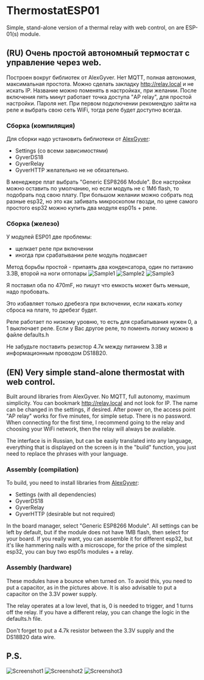 # ThermostatESP01
Simple, stand-alone version of a thermal relay with web control, on are ESP-01(s) module.

## (RU) Очень простой автономный термостат с управление через web.

Построен вокруг библиотек от AlexGyver. Нет MQTT, полная автономия, максимальная простота.
Можно сделать закладку http://relay.local и не искать IP. Название можно поменять в настройках, при желании.
После включения пять минут работает точка доступа "AP relay", для простой настройки. Пароля нет.
При первом подключении рекомендую зайти на реле и выбрать свою сеть WiFi, тогда реле будет доступно всегда.

### Сборка (компиляция)

Для сборки надо установить библиотеки от [AlexGyver](https://github.com/gyverlibs):
- Settings (со всеми зависимостями)
- GyverDS18
- GyverRelay
- GyverHTTP желательно не не обязательно.

В менеджере плат выбрать "Generic ESP8266 Module".
Все настройки можно оставить по умолчанию, но если модуль не с 1Мб flash, то подобрать под свою плату.
При большом желании можно собрать под разные esp32, но это как забивать микроскопом гвозди,
по цене самого простого esp32 можно купить два модуля esp01s + реле. 

### Сборка (железо)

У модулей ESP01 две проблемы:
- щелкает реле при включении
- иногда при срабатывании реле модуль подвисает

Метод борьбы простой - припаять два конденсатора, один по питанию 3.3В, второй на ноги оптопары
![Sample1](https://github.com/SerhiiLe/ThermostatESP01/blob/main/esp01s-relay1.jpg)
![Sample2](https://github.com/SerhiiLe/ThermostatESP01/blob/main/esp01s-relay2.png)
![Sample3](https://github.com/SerhiiLe/ThermostatESP01/blob/main/esp01s-relay3.png)

Я поставил оба по 470mF, но пишут что емкость может быть меньше, надо пробовать.

Это избавляет только дребезга при включении, если нажать копку сброса на плате, то дребезг будет.

Реле работает по низкому уровню, то есть для срабатывания нужен 0, а 1 выключает реле. Если у Вас другое реле, то поменть логику можно
в файле defaults.h

Не забудьте поставить резистор 4.7к между питанием 3.3В и информационным проводом DS18B20.

## (EN) Very simple stand-alone thermostat with web control.

Built around libraries from AlexGyver. No MQTT, full autonomy, maximum simplicity.
You can bookmark http://relay.local and not look for IP. The name can be changed in the settings, if desired.
After power on, the access point "AP relay" works for five minutes, for simple setup. There is no password.
When connecting for the first time, I recommend going to the relay and choosing your WiFi network, then the relay will always be available.

The interface is in Russian, but can be easily translated into any language, everything that is displayed on the screen is in the "build" function,
you just need to replace the phrases with your language.

### Assembly (compilation)

To build, you need to install libraries from [AlexGyver](https://github.com/gyverlibs):
- Settings (with all dependencies)
- GyverDS18
- GyverRelay
- GyverHTTP (desirable but not required)

In the board manager, select "Generic ESP8266 Module".
All settings can be left by default, but if the module does not have 1MB flash, then select for your board.
If you really want, you can assemble it for different esp32, but it's like hammering nails with a microscope,
for the price of the simplest esp32, you can buy two esp01s modules + a relay.

### Assembly (hardware)

These modules have a bounce when turned on. To avoid this, you need to put a capacitor, as in the pictures above.
It is also advisable to put a capacitor on the 3.3V power supply.

The relay operates at a low level, that is, 0 is needed to trigger, and 1 turns off the relay. If you have a different relay, you can change the logic
in the defaults.h file.

Don't forget to put a 4.7k resistor between the 3.3V supply and the DS18B20 data wire.

## P.S.
![Screenshot1](https://github.com/SerhiiLe/ThermostatESP01/blob/main/Screenshot_1.jpg)
![Screenshot2](https://github.com/SerhiiLe/ThermostatESP01/blob/main/Screenshot_2.jpg)
![Screenshot3](https://github.com/SerhiiLe/ThermostatESP01/blob/main/Screenshot_3.jpg)

